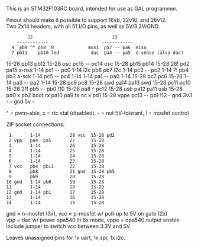 This is an STM32F103RC board, intended for use as GAL programmer.

Pinout should make it possible to support 16v8, 22v10, and 26v12.  
Two 2x14 headers, with all 51 I/O pins, as well as 5V/3.3V/GND.

            J2                              J3
        ------------                    ------------
      9  pb9 ^^ pb8  8             mosi  pa7 -- pa6  miso
      7 pb11    pb10 led            dac  pa4 -- pa5  e-sense (also dac)
  15-28 pb13    pb12 15-28          osc pc15 -- pc14 osc
  15-28 pb15    pb14 15-28           28! pd2    pa15 a-nss
   1-14  pc1 -- pc0  1-14           i2c  pb6    pb7  i2c
   1-14  pc3 -- pc2  1-14             7! pb4    pb3  a-sck
   1-14  pc5 -- pc4  1-14          1-14  pa1 -- pa0  1-14
  15-28  pc7    pc6  15-28         1-14  pa3 -- pa2  1-14
  15-28  pc9    pc8  15-28          swd pa14    pa13 swd
  15-28 pc11    pc10 15-28           21! pb5 -- pb0 !10
  15-28  pa8 ^  pc12 15-28          usb pa12    pa11 usb
  15-28  pd0 x  pb2  boot            rx pa10    pa9  tx
          nc  x pd1  15-28         vppe pc13 -- pb1 !12
      -  gnd    3v3  -                -  gnd    5v   -

^ = pwm-able, x = rtc xtal (disabled), - = not 5V-tolerant, ! = mosfet control

ZIF socket connections:

     1       1-14           28 vcc  15-28 pd2
     2 vpp   pa4  pa5       27      15-28
     3       1-14           26      15-28
     4       1-14           25      15-28
     5       1-14           24      15-28
     6       1-14           23      15-28
     7 vcc   pb4  pb11      22      15-28
     8       pb8            21 gnd  15-28 pb5
     9       pb9            20      15-28
    10 gnd   1-14 pb0       19      15-28
    11       1-14           18      15-28
    12 gnd   1-14 pb1       17      15-28
    13       1-14           16      15-28
    14       1-14           15      15-28

gnd = n-mosfet (3x), vcc = p-mosfet w/ pull-up to 5V on gate (2x)  
vpp = dac w/ power opa540 in 6x mode, vppe = opa540 output enable  
include jumper to switch vcc between 3.3V and 5V

Leaves unassigned pins for 1x uart, 1x spi, 1x i2c.
